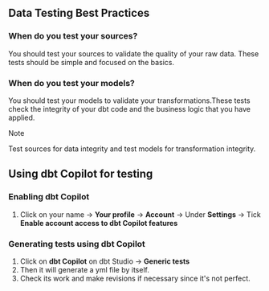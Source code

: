 ## Data Testing Best Practices

### When do you test your sources?
You should test your sources to validate the quality of your raw data. These tests should be simple and focused on the basics.

### When do you test your models?
You should test your models to validate your transformations.These tests check the integrity of your dbt code and the business logic that you have applied.

> [!NOTE]
> Test sources for data integrity and test models for transformation integrity.

## Using dbt Copilot for testing

### Enabling dbt Copilot
1. Click on your name -> **Your profile** -> **Account** -> Under **Settings** -> Tick **Enable account access to dbt Copilot features**

### Generating tests using dbt Copilot
1. Click on **dbt Copilot** on dbt Studio -> **Generic tests**
2. Then it will generate a yml file by itself.
3. Check its work and make revisions if necessary since it's not perfect.
